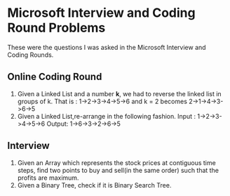 # Microsoft Interview and Coding Round Problems
These were the questions I was asked in the Microsoft Interview and Coding Rounds.

## Online Coding Round

1. Given a Linked List and a number **k**, we had to reverse the linked list in groups of k.
   That is : 1->2->3->4->5->6 and k = 2 becomes 2->1->4->3->6->5
2. Given a Linked List,re-arrange in the following fashion. 
   Input : 1->2->3->4->5->6
   Output: 1->6->3->2->6->5

## Interview 

1. Given an Array which represents the stock prices at contiguous time steps, find two points to buy and sell(in the same order)
such that the profits are maximum.
2. Given a Binary Tree, check if it is Binary Search Tree.


